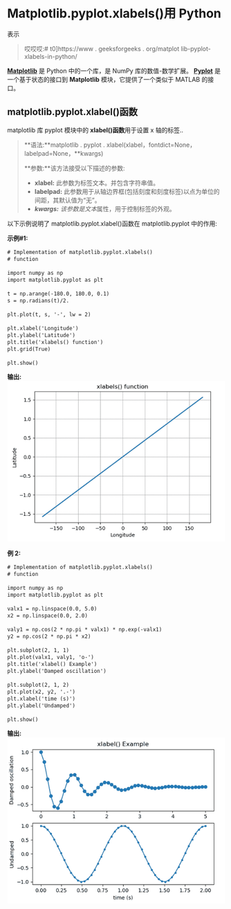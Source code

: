 # Matplotlib.pyplot.xlabels()用 Python

表示

> 哎哎哎:# t0]https://www . geeksforgeeks . org/matplot lib-pyplot-xlabels-in-python/

**[Matplotlib](https://www.geeksforgeeks.org/python-introduction-matplotlib/)** 是 Python 中的一个库，是 NumPy 库的数值-数学扩展。 **[Pyplot](https://www.geeksforgeeks.org/pyplot-in-matplotlib/)** 是一个基于状态的接口到 **Matplotlib** 模块，它提供了一个类似于 MATLAB 的接口。

## matplotlib.pyplot.xlabel()函数

matplotlib 库 pyplot 模块中的 **xlabel()函数**用于设置 x 轴的标签..

> **语法:**matplotlib . pyplot . xlabel(xlabel，fontdict=None，labelpad=None，**kwargs)
> 
> **参数:**该方法接受以下描述的参数:
> 
> *   **xlabel:** 此参数为标签文本。并包含字符串值。
> *   **labelpad:** 此参数用于从轴边界框(包括刻度和刻度标签)以点为单位的间距，其默认值为“无”。
> *   ****kwargs:** 该参数是*文本*属性，用于控制标签的外观。

以下示例说明了 matplotlib.pyplot.xlabel()函数在 matplotlib.pyplot 中的作用:

**示例#1:**

```
# Implementation of matplotlib.pyplot.xlabels()
# function

import numpy as np
import matplotlib.pyplot as plt

t = np.arange(-180.0, 180.0, 0.1)
s = np.radians(t)/2.

plt.plot(t, s, '-', lw = 2)

plt.xlabel('Longitude')
plt.ylabel('Latitude')
plt.title('xlabels() function')
plt.grid(True)

plt.show()
```

**输出:**
![](img/b362430d222c43e15b8785c5e9461420.png)

**例 2:**

```
# Implementation of matplotlib.pyplot.xlabels()
# function

import numpy as np
import matplotlib.pyplot as plt

valx1 = np.linspace(0.0, 5.0)
x2 = np.linspace(0.0, 2.0)

valy1 = np.cos(2 * np.pi * valx1) * np.exp(-valx1)
y2 = np.cos(2 * np.pi * x2)

plt.subplot(2, 1, 1)
plt.plot(valx1, valy1, 'o-')
plt.title('xlabel() Example')
plt.ylabel('Damped oscillation')

plt.subplot(2, 1, 2)
plt.plot(x2, y2, '.-')
plt.xlabel('time (s)')
plt.ylabel('Undamped')

plt.show()
```

**输出:**
![](img/e0a747e820e65f603a5612419db0ea20.png)